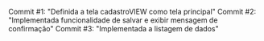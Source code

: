 Commit #1: "Definida a tela cadastroVIEW como tela principal"
Commit #2:  "Implementada funcionalidade de salvar e exibir mensagem de confirmação"
Commit #3:  "Implementada a listagem de dados"
